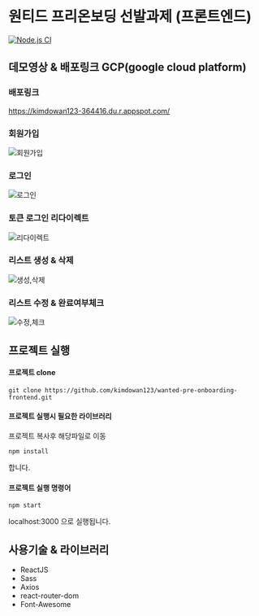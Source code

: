 # 원티드 프리온보딩 선발과제 (프론트엔드)
[![Node.js CI](https://github.com/kimdowan123/wanted-pre-onboarding-frontend/actions/workflows/node.js.yml/badge.svg)](https://github.com/kimdowan123/wanted-pre-onboarding-frontend/actions/workflows/node.js.yml)
## 데모영상 & 배포링크 GCP(google cloud platform)

### 배포링크 
https://kimdowan123-364416.du.r.appspot.com/

### 회원가입
![회원가입](https://user-images.githubusercontent.com/97826223/206983517-ac00e5fb-4d49-4017-91af-73d8decf6efc.gif)  

### 로그인
![로그인](https://user-images.githubusercontent.com/97826223/206984605-0d22cb92-df2f-454b-825c-8abe66969ccb.gif)

### 토큰 로그인 리다이렉트
![리다이렉트](https://user-images.githubusercontent.com/97826223/206985118-a358d96f-25d1-4d6b-93d2-4359100bfcac.gif)

### 리스트 생성 & 삭제
![생성,삭제](https://user-images.githubusercontent.com/97826223/206985835-2754bf69-f11b-44ab-8b41-43ea8e052a19.gif)

### 리스트 수정 & 완료여부체크
![수정,체크](https://user-images.githubusercontent.com/97826223/206992418-a254220e-6142-482e-8e2e-a0f383abdb4a.gif)

 
## 프로젝트 실행

#### 프로젝트 clone

```
git clone https://github.com/kimdowan123/wanted-pre-onboarding-frontend.git
```

#### 프로젝트 실행시 필요한 라이브러리
프로젝트 복사후 해당파일로 이동

```
npm install
```
합니다.
#### 프로젝트 실행 명령어
```
npm start
```
localhost:3000 으로 실행됩니다.
## 사용기술 & 라이브러리
- ReactJS
- Sass
- Axios
- react-router-dom
- Font-Awesome


